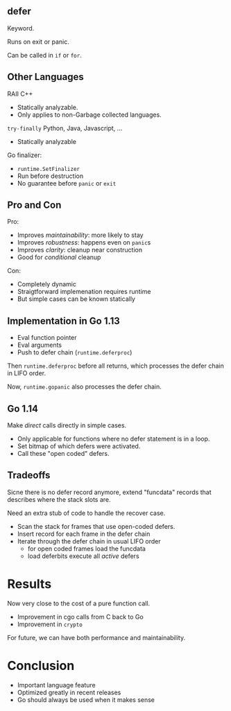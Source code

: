 ## defer

Keyword.

Runs on exit or panic.

Can be called in `if` or `for`.

## Other Languages

RAII C++

- Statically analyzable.
- Only applies to non-Garbage collected languages.

`try-finally` Python, Java, Javascript, ...

- Statically analyzable

Go finalizer:

- `runtime.SetFinalizer`
- Run before destruction
- No guarantee before `panic` or `exit`

## Pro and Con

Pro:

* Improves _maintainability_: more likely to stay
* Improves _robustness_: happens even on `panic`s
* Improves _clarity_: cleanup near construction
* Good for _conditional_ cleanup

Con:

* Completely dynamic
* Straigtforward implemenation requires runtime
* But simple cases can be known statically

## Implementation in Go 1.13

* Eval function pointer
* Eval arguments
* Push to defer chain (`runtime.deferproc`)

Then `runtime.deferproc` before all returns, which processes the defer chain
in LIFO order.

Now, `runtime.gopanic` also processes the defer chain.

## Go 1.14

Make _direct_ calls directly in simple cases.

* Only applicable for functions where no defer statement is in a loop.
* Set bitmap of which defers were activated.
* Call these "open coded" defers.

## Tradeoffs

Sicne there is no defer record anymore, extend "funcdata" records that
describes where the stack slots are.

Need an extra stub of code to handle the recover case.

* Scan the stack for frames that use open-coded defers.
* Insert record for each frame in the defer chain
* Iterate through the defer chain in usual LIFO order
    - for open coded frames load the funcdata
    - load deferbits execute all _active_ defers

# Results

Now very close to the cost of a pure function call.

* Improvement in cgo calls from C back to Go
* Improvement in `crypto`

For future, we can have both performance and maintainability.

# Conclusion

* Important language feature
* Optimized greatly in recent releases
* Go should always be used when it makes sense
